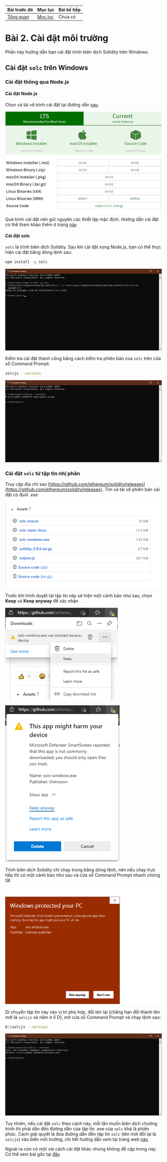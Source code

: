 |Bài trước đó|Mục lục|Bài kế tiếp|
|---|---|---|
|[Tổng quan](1_Overview.md)|[Mục lục](Readme.md)|Chưa có|

# Bài 2. Cài đặt môi trường

Phần này hướng dẫn bạn cài đặt trình biên dịch Solidity trên Windows.

## Cài đặt `solc` trên Windows

### Cài đặt thông qua Node.js

#### Cài đặt Node.js

Chọn và tải về trình cài đặt tại đường dẫn [sau](https://nodejs.org/en/download/).

![Hinh1](Images/Bai2/Hinh1.png)

Quá trình cài đặt nên giữ nguyên các thiết lập mặc định. Hướng dẫn cài đặt có thể tham khảo thêm ở trang [này](https://openplanning.net/11921/cai-dat-nodejs-tren-windows)

#### Cài đặt solc

`solc` là trình biên dịch Solidity. Sau khi cài đặt xong Node.js, bạn có thể thực hiện cài đặt bằng dòng lệnh sau:

```bash
npm install -g solc
```

![Hinh2](Images/Bai2/Hinh2.png)

Kiểm tra cài đặt thành công bằng cách kiểm tra phiên bản của `solc` trên cửa sổ Command Prompt:

```bash
solcjs --version
```

![Hinh3](Images/Bai2/Hinh3.png)

### Cài đặt `solc` từ tập tin nhị phân

Truy cập địa chỉ sau [https://github.com/ethereum/solidity/releases](https://github.com/ethereum/solidity/releases). Tìm và tải về phiên bản cài đặt có đuôi *.exe*

![Hinh4](Images/Bai2/Hinh4.png)

Trước khi trình duyệt tải tập tin này sẽ hiện một cảnh báo như sau, chọn **Keep** và **Keep anyway** để xác nhận

![Hinh5](Images/Bai2/Hinh5.png)

![Hinh6](Images/Bai2/Hinh6.png)

Trình biên dịch Solidity chỉ chạy trong bằng dòng lệnh, nên nếu chạy trực tiếp thì có một cảnh báo như sau và cửa sổ Command Prompt nhanh chóng tắt

![Hinh7](Images/Bai2/Hinh7.png)

Di chuyển tập tin này vào vị trí phù hợp, đổi tên lại (chẳng hạn đổi thành tên mới là `solcjs` và nằm ở ổ D), mở cửa sổ Command Prompt và chạy lệnh sau:

```bash
D:\solcjs --version
```

![Hinh8](Images/Bai2/Hinh8.png)

Tuy nhiên, nếu cài đặt `solc` theo cách này, mỗi lần muốn biên dịch chương trình thì phải dẫn đến đường dẫn của tập tin .exe của `solc` khá là phiền phức. Cách giải quyết là đưa đường dẫn đến tập tin `solc` (tên mới đổi lại là `solcjs`) vào biến môi trường, chi tiết hướng dẫn xem tại trang web [này](https://www.codeooze.com/blockchain/solc-hello-world/)

Ngoài ra còn có một vài cách cài đặt khác nhưng không đề cập trong này. Có thể xem bài gốc tại [đây](https://www.tutorialspoint.com/solidity/solidity_environment_setup.htm)
